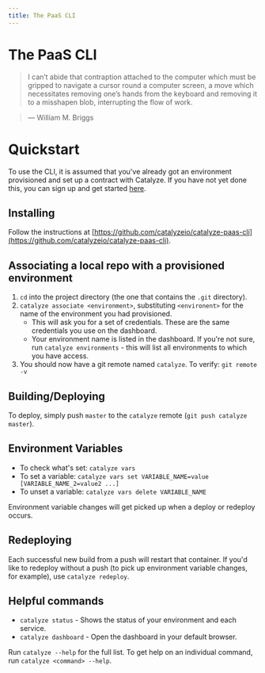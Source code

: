 ```yaml
---
title: The PaaS CLI
---
```

# The PaaS CLI

> I can’t abide that contraption attached to the computer which must be gripped to navigate a cursor round a computer screen, a move which necessitates removing one’s hands from the keyboard and removing it to a misshapen blob, interrupting the flow of work.

>   — William M. Briggs

# Quickstart
To use the CLI, it is assumed that you've already got an environment provisioned and set up a contract with Catalyze. If you have not yet done this, you can sign up and get started [here](https://catalyze.io/signup/paas).

## Installing
Follow the instructions at [https://github.com/catalyzeio/catalyze-paas-cli](https://github.com/catalyzeio/catalyze-paas-cli).

## Associating a local repo with a provisioned environment

1. `cd` into the project directory (the one that contains the `.git` directory).
2. `catalyze associate <environment>`, substituting `<environent>` for the name of the environment you had provisioned.
    * This will ask you for a set of credentials. These are the same credentials you use on the dashboard.
    * Your environment name is listed in the dashboard. If you're not sure, run `catalyze environments` - this will list all environments to which you have access.
3. You should now have a git remote named `catalyze`. To verify: `git remote -v`

## Building/Deploying
To deploy, simply push `master` to the `catalyze` remote (`git push catalyze master`).

## Environment Variables
* To check what's set: `catalyze vars`
* To set a variable: `catalyze vars set VARIABLE_NAME=value [VARIABLE_NAME_2=value2 ...]`
* To unset a variable: `catalyze vars delete VARIABLE_NAME`

Environment variable changes will get picked up when a deploy or redeploy occurs.

## Redeploying
Each successful new build from a push will restart that container. If you'd like to redeploy without a push (to pick up environment variable changes, for example), use `catalyze redeploy`.

## Helpful commands
* `catalyze status` - Shows the status of your environment and each service.
* `catalyze dashboard` - Open the dashboard in your default browser.

Run `catalyze --help` for the full list. To get help on an individual command, run `catalyze <command> --help`.
